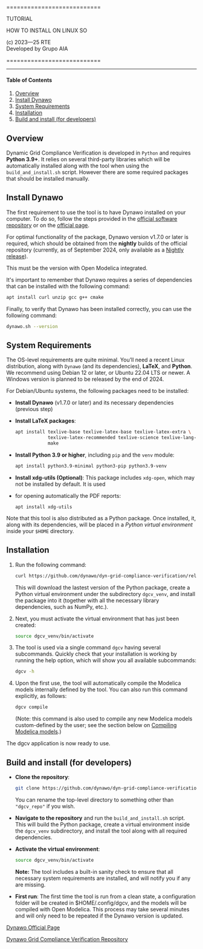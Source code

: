 ===========================

TUTORIAL

HOW TO INSTALL ON LINUX SO

(c) 2023&mdash;25 RTE  
Developed by Grupo AIA

===========================

--------------------------------------------------------------------------------

#### Table of Contents

1. [Overview](#Overview)
2. [Install Dynawo](#Install-Dynawo)
3. [System Requirements](#System-Requirements)
4. [Installation](#Installation)
5. [Build and install (for developers)](#build-and-install-for-developers)

## Overview

Dynamic Grid Compliance Verification is developed in `Python` and requires 
**Python 3.9+**. It relies on several third-party libraries which will be 
automatically installed along with the tool when using the `build_and_install.sh` 
script. However there are some required packages that should be installed manually.

## Install Dynawo
The first requirement to use the tool is to have Dynawo installed on your computer. 
To do so, follow the steps provided in the [official software repository](https://github.com/dynawo/dynawo) or 
on the [official page](https://dynawo.github.io/install/).

For optimal functionality of the package, Dynawo version v1.7.0 or later is required, 
which should be obtained from the **nightly** builds of the official repository 
(currently, as of September 2024, only available as a [Nightly release](https://github.com/dynawo/dynawo/releases)).

This must be the version with Open Modelica integrated.

It's important to remember that Dynawo requires a series of dependencies that can be 
installed with the following command:

```bash
apt install curl unzip gcc g++ cmake
```

Finally, to verify that Dynawo has been installed correctly, you can use the following 
command:

```bash
dynawo.sh --version
```

## System Requirements

The OS-level requirements are quite minimal. You’ll need a recent Linux distribution, 
along with `Dynawo` (and its dependencies), **LaTeX**, and **Python**. We recommend 
using Debian 12 or later, or Ubuntu 22.04 LTS or newer. A Windows version is planned 
to be released by the end of 2024.

For Debian/Ubuntu systems, the following packages need to be installed:

* **Install Dynawo** (v1.7.0 or later) and its necessary dependencies (previous step)

* **Install LaTeX packages**:

    ```bash
    apt install texlive-base texlive-latex-base texlive-latex-extra \
                texlive-latex-recommended texlive-science texlive-lang-french \
                make
    ```

* **Install Python 3.9 or higher**, including `pip` and the `venv` module:

    ```bash
    apt install python3.9-minimal python3-pip python3.9-venv
    ```
    
 
* **Install xdg-utils (Optional)**: 
   This package includes `xdg-open`, which may not be installed by default. It is used 
* for opening automatically the PDF reports:

    ```
    apt install xdg-utils
    ```

Note that this tool is also distributed as a Python package. Once installed, it, along 
with its dependencies, will be placed in a *Python virtual environment* inside your 
`$HOME` directory.

## Installation

1. Run the following command:

   ```bash
   curl https://github.com/dynawo/dyn-grid-compliance-verification/releases/download/v0.8.0/linux_install.sh | bash
   ```

   This will download the lastest version of the Python package,
   create a Python virtual environment under the subdirectory `dgcv_venv`, and
   install the package into it (together with all the necessary library 
   dependencies, such as NumPy, etc.).

2. Next, you must activate the virtual environment that has just been created: 
   ```bash
   source dgcv_venv/bin/activate
   ```

3. The tool is used via a single command `dgcv` having several subcommands. Quickly
   check that your installation is working by running the help option, which will show
   you all available subcommands:
   ```bash
   dgcv -h
   ```

4. Upon the first use, the tool will automatically compile the Modelica models
   internally defined by the tool. You can also run this command explicitly, as follows:
   ```bash
   dgcv compile
   ```
   (Note: this command is also used to compile any new Modelica models custom-defined by the
   user; see the section below on [Compiling Modelica models](#compiling-modelica-models).)
   
The dgcv application is now ready to use.


## Build and install (for developers)

* **Clone the repository**:

    ```bash
    git clone https://github.com/dynawo/dyn-grid-compliance-verification dgcv_repo
    ```

    You can rename the top-level directory to something other than `"dgcv_repo"` if you wish.

* **Navigate to the repository** and run the `build_and_install.sh` script. This will 
  build the Python package, create a virtual environment inside the `dgcv_venv` 
  subdirectory, and install the tool along with all required dependencies.

* **Activate the virtual environment**:

    ```bash
    source dgcv_venv/bin/activate
    ```

    **Note:** The tool includes a built-in sanity check to ensure that all necessary system 
              requirements are installed, and will notify you if any are missing.
    

* **First run**:
The first time the tool is run from a clean state, a configuration folder will be created
in $HOME/.config/dgcv, and the models will be compiled with Open Modelica. This process
may take several minutes and will only need to be repeated if the Dynawo version is updated.

[Dynawo Official Page](https://dynawo.github.io/)

[Dynawo Grid Compliance Verification Repository](https://github.com/dynawo/dyn-grid-compliance-verification/)
